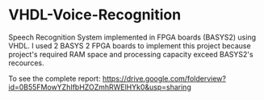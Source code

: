 # VHDL-Voice-Recognition
Speech Recognition System implemented in FPGA boards (BASYS2) using VHDL. I used 2 BASYS 2 FPGA boards to implement this project because project's required RAM space and processing capacity exceed BASYS2's recources.

To see the complete report:
https://drive.google.com/folderview?id=0B55FMowYZhIfbHZOZmhRWElHYk0&usp=sharing
